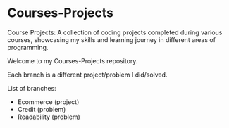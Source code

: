 # Courses-Projects
Course Projects: A collection of coding projects completed during various courses, showcasing my skills and learning journey in different areas of programming.

Welcome to my Courses-Projects repository.

Each branch is a different project/problem I did/solved.

List of branches:
- Ecommerce (project)
- Credit (problem)
- Readability (problem)
